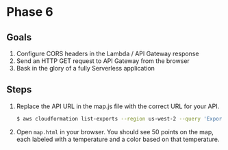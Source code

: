 # Phase 6

## Goals

1. Configure CORS headers in the Lambda / API Gateway response
1. Send an HTTP GET request to API Gateway from the browser
1. Bask in the glory of a fully Serverless application

## Steps

1. Replace the API URL in the map.js file with the correct URL for your API.

    ```bash
    $ aws cloudformation list-exports --region us-west-2 --query 'Exports[?Name==`WeatherApiUrl`].Value' --output text
    ```

1. Open `map.html` in your browser. You should see 50 points on the map, each labeled with a temperature and a color based on that temperature.
